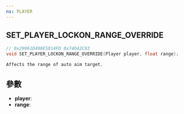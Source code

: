 ```yaml
---
ns: PLAYER
---
```

## SET_PLAYER_LOCKON_RANGE_OVERRIDE

```c
// 0x29961D490E5814FD 0x74D42C03
void SET_PLAYER_LOCKON_RANGE_OVERRIDE(Player player, float range);
```

```
Affects the range of auto aim target.  
```

## 參數
* **player**: 
* **range**: 

